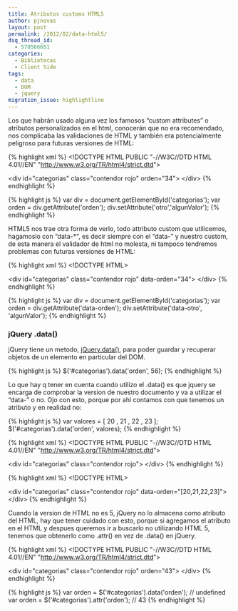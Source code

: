 ```yaml
---
title: Atributos customs HTML5
author: pjnovas
layout: post
permalink: /2012/02/data-html5/
dsq_thread_id:
  - 570566651
categories:
  - Bibliotecas
  - Client Side
tags:
  - data
  - DOM
  - jquery
migration_issue: highlightline
---
```

Los que habrán usado alguna vez los famosos &#8220;custom attributes&#8221; o atributos personalizados en el html, conocerán que no era recomendado, nos complicaba las validaciones de HTML y también era potencialmente peligroso para futuras versiones de HTML:

<!--highlight:[1]-->
{% highlight xml %}
&lt;!DOCTYPE HTML PUBLIC "-//W3C//DTD HTML 4.01//EN" "http://www.w3.org/TR/html4/strict.dtd"&gt;

&lt;div id="categorias" class="contendor rojo" 
   orden="34"&gt;
&lt;/div&gt;
 {% endhighlight %}

{% highlight js %}
var div = document.getElementById('categorias');
var orden = div.getAttribute('orden');
div.setAttribute('otro','algunValor');
 {% endhighlight %}

HTML5 nos trae otra forma de verlo, todo attributo custom que utilicemos, hagamoslo con &#8220;data-*&#8221;, es decir siempre con el &#8220;data-&#8221; y nuestro custom, de esta manera el validador de html no molesta, ni tampoco tendremos problemas con futuras versiones de HTML:

<!--highlight:[1]-->
{% highlight xml %}
&lt;!DOCTYPE HTML&gt;

&lt;div id="categorias" class="contendor rojo" data-orden="34"&gt;
&lt;/div&gt;
 {% endhighlight %}

{% highlight js %}
var div = document.getElementById('categorias');
var orden = div.getAttribute('data-orden');
div.setAttribute('data-otro', 'algunValor');
 {% endhighlight %}

### jQuery .data()

jQuery tiene un metodo, <a href="http://api.jquery.com/jQuery.data/" title="jQuery.data()" target="_blank">jQuery.data()</a>, para poder guardar y recuperar objetos de un elemento en particular del DOM.

{% highlight js %}
$('#categorias').data('orden', 56);
 {% endhighlight %}

Lo que hay q tener en cuenta cuando utilizo el .data() es que jquery se encarga de comprobar la version de nuestro documento y va a utilizar el &#8220;data-&#8221; o no. Ojo con esto, porque por ahi contamos con que tenemos un atributo y en realidad no:

{% highlight js %}
var valores = [ 20 , 21 , 22 , 23 ];
$('#categorias').data('orden', valores);
 {% endhighlight %}

<!--highlight:[1]-->
{% highlight xml %}
&lt;!DOCTYPE HTML PUBLIC "-//W3C//DTD HTML 4.01//EN" "http://www.w3.org/TR/html4/strict.dtd"&gt;

&lt;div id="categorias" class="contendor rojo"&gt;
&lt;/div&gt;
 {% endhighlight %}

<!--highlight:[0,1]-->
{% highlight xml %}
&lt;!DOCTYPE HTML&gt;

&lt;div id="categorias" class="contendor rojo" 
   data-orden="[20,21,22,23]"&gt;
&lt;/div&gt;
 {% endhighlight %}

Cuando la version de HTML no es 5, jQuery no lo almacena como atributo del HTML, hay que tener cuidado con esto, porque si agregamos el atributo en el HTML y despues queremos ir a buscarlo no utilizando HTML 5, tenemos que obtenerlo como .attr() en vez de .data() en jQuery.

<!--highlight:[1]-->
{% highlight xml %}
&lt;!DOCTYPE HTML PUBLIC "-//W3C//DTD HTML 4.01//EN" "http://www.w3.org/TR/html4/strict.dtd"&gt;

&lt;div id="categorias" class="contendor rojo" orden="43"&gt;
&lt;/div&gt;
 {% endhighlight %}

{% highlight js %}
var orden = $('#categorias').data('orden'); // undefined
var orden = $('#categorias').attr('orden'); // 43
 {% endhighlight %}